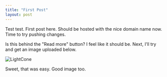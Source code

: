 ```yaml
---
title: "First Post"
layout: post
---
```


Test test. First post here. Should be hosted with the nice domain name now. Time to try pushing changes.


Is this behind the "Read more" button? I feel like it should be. Next, I'll try and get an image uploaded below. 

![LightCone](https://github.com/user-attachments/assets/ea73e88b-9ac2-41e6-8782-271a22591b04)

Sweet, that was easy. Good image too.

[jekyll-docs]: http://jekyllrb.com/docs/home
[jekyll-gh]:   https://github.com/jekyll/jekyll
[jekyll-talk]: https://talk.jekyllrb.com/
